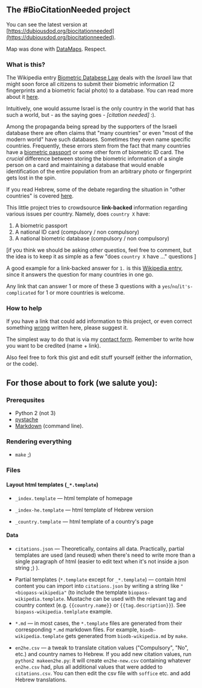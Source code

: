 ## The #BioCitationNeeded project

You can see the latest version at
[https://dubiousdod.org/biocitationneeded](https://dubiousdod.org/biocitationneeded).

Map was done with [DataMaps](http://datamaps.github.io/). Respect.

### What is this?

The Wikipedia entry [Biometric Databese Law](https://en.wikipedia.org/wiki/Biometric_Database_Law)
deals with the *Israeli* law that might soon force all citizens to submit their biometric information
(2 fingerprints and a biometric facial photo) to a database. You can read more about it
[here](http://english.no2bio.org).

Intuitively, one would assume Israel is the only country in the world that has such a world,
but - as the saying goes - *[citation needed]* :).

Among the propaganda being spread by the supporters of the Israeli database there are often
claims that "many countries" or even "most of the modern world" have such databases.
Sometimes they even name specific countries. Frequently, these errors stem from
the fact that many countries have a
[biometric passport](https://en.wikipedia.org/wiki/Biometric_passport#Countries_using_biometric_passports)
or some other form of biometric ID card. The *crucial* difference between storing the biometric information
of a single person on a card and maintaining a database that would enable identification of the entire
population from an arbitrary photo or fingerprint gets lost in the spin.

If you read Hebrew, some of the debate regarding the situation in "other countries"
is covered [here](http://m.no2bio.org/post-other-countries.html).

This little project tries to crowdsource
**link-backed** information regarding various issues per country. Namely, does `country X` have:

1. A biometric passport
2. A national ID card (compulsory / non compulsory)
3. A national biometric database (compulsory / non compulsory)

[if you think we should be asking *other* questios, feel free to comment,
but the idea is to keep it as simple as a few "does `country X` have ..." questions ]

A good example for a link-backed answer for `1.` is this
[Wikipedia entry](https://en.wikipedia.org/wiki/Biometric_passport#Countries_using_biometric_passports),
since it answers the question for many countries in one go.

Any link that can answer 1 or more of these 3 questions with a `yes`/`no`/`it's-complicated` for 1 or
more countries is welcome.

### How to help

If you have a link that could add information to this project, or even correct
something [wrong](https://xkcd.com/386/) written here, please suggest it.

The simplest way to do that is via my [contact form](https://swatwt.com/whatmail).
Remember to write how you want to be credited (name + link).

Also feel free to fork this gist and edit stuff yourself (either the information, or the code).

## For those about to fork (we salute you):

### Prerequsites

* Python 2 (not 3)
* [pystache](https://pypi.python.org/pypi/pystache/)
* [Markdown](http://daringfireball.net/projects/markdown/) (command line).

### Rendering everything

* `make` ;)

### Files


#### Layout html templates (`_*.template`)
* `_index.template` &mdash; html template of homepage

* `_index-he.template` &mdash; html template of Hebrew version

* `_country.template` &mdash; html template of a country's page

#### Data
* `citations.json` &mdash; Theoretically, contains all data. Practically,
  partial templates are used (and reused) when there's need to write more than a single paragraph
  of html (easier to edit text when it's not inside a json string ;) ).

* Partial templates (`*.template` except for `_*.template`) &mdash; contain html content
  you can import into `citations.json` by writing a string like `"<biopass-wikipedia"`
  (to include the template `biopass-wikipedia.template`.
  Mustache can be used with the relevant tag and country
  context (e.g. `{{country.name}}` or `{{tag.description}}`). See `biopass-wikipedia.temlplate` example.

* `*.md` &mdash; in most cases, the `*.template` files are generated from
  their corresponding `*.md` markdown files. For example, `biodb-wikipedia.template`
  gets generated from `biodb-wikipedia.md` by `make`.

* `en2he.csv` &mdash; a tweak to translate citation values ("Compulsory", "No", etc.)
  and country names to Hebrew. If you add new citation values, run `python2 makeen2he.py`:
  it will create `en2he-new.csv` containing whatever `en2he.csv` had, plus all additional
  values that were added to `citations.csv`. You can then edit the csv file with `soffice`
  etc. and add Hebrew translations.
